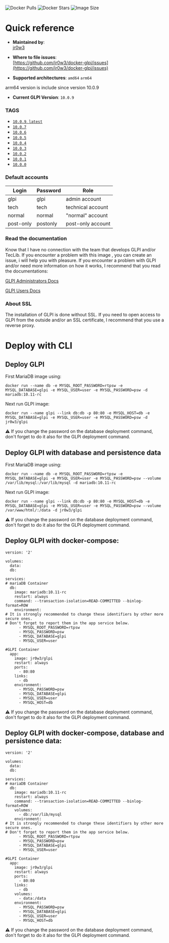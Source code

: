 
![Docker Pulls](https://img.shields.io/docker/pulls/jr0w3/glpi) ![Docker Stars](https://img.shields.io/docker/stars/jr0w3/glpi) ![Image Size](https://img.shields.io/docker/image-size/jr0w3/glpi?sort=date)

# Quick reference

-   **Maintained by**:  
    [jr0w3](https://github.com/jr0w3)

-   **Where to file issues**:  
    [https://github.com/jr0w3/docker-glpi/issues](https://github.com/jr0w3/docker-glpi/issues)
    
-   **Supported architectures**: 
`amd64`
`arm64`

arm64 version is include since version 10.0.9
-   **Current GLPI Version**: 
    `10.0.9`

### TAGS

 - [`10.0.9`,  `latest`](https://hub.docker.com/layers/jr0w3/glpi/10.0.9/images/sha256-5fb2b3e5c762af95205251116029c1843849b6326d9633e0b39e3891aeb64971?context=explore)
 - [`10.0.7`](https://hub.docker.com/layers/jr0w3/glpi/10.0.7/images/sha256-da28bc9204ba592d6beaf97d3484eaaa567504c928066432d53a588f4ec9d4dc?context=explore)
 - [`10.0.6`](https://hub.docker.com/layers/jr0w3/glpi/10.0.6/images/sha256-1f43ae0c38913c45ce9f95430d55004aa30c69c0b029d512ec32614153575bd7?context=explore)
 - [`10.0.5`](https://hub.docker.com/layers/jr0w3/glpi/10.0.5/images/sha256-5c33cbf954f4e8f9a74eb2ffd298a5c2e8a9a87a91a24a71b8abb7382415b1eb?context=explore)
 - [`10.0.4`](https://hub.docker.com/layers/jr0w3/glpi/10.0.4/images/sha256-3af46e9944347b86871977bb59f359ed60ad9ed43b120ef5f351ecbea2b3ca5c?context=explore)
 - [`10.0.3`](https://hub.docker.com/layers/jr0w3/glpi/10.0.3/images/sha256-8ad513a14982293a68a0fe555e3c7d9a2dfba8fa7c965053c0ec00f4d61c3a23?context=explore)
 - [`10.0.2`](https://hub.docker.com/layers/jr0w3/glpi/10.0.2/images/sha256-9b56a53f6bf671aa5a1654bc5120cba18577611716a18d600ed9e86b5d05c500?context=explore)
 - [`10.0.1`](https://hub.docker.com/layers/jr0w3/glpi/10.0.1/images/sha256-3c659df958eb3adc4f628400963e398b67d1cb92dac98bf9c7d7bc08205eaf08?context=explore)
 - [`10.0.0`](https://hub.docker.com/layers/jr0w3/glpi/10.0.0/images/sha256-ff23dcdceefaac4a1bffaf9617a27b82df208797cb67f0a318f361ac453bc845?context=explore)


### Default accounts
| Login | Password | Role |
|--|--|--|
glpi|glpi|admin account
tech|tech|technical account
normal|normal|"normal" account
post-only|postonly|post-only account

### Read the documentation
Know that I have no connection with the team that develops GLPI and/or TecLib.
If you encounter a problem with this image , you can create an issue, i will help you with pleasure.
If you encounter a problem with GLPI and/or need more information on how it works, I recommend that you read the documentations:

[GLPI Administrators Docs](https://glpi-install.readthedocs.io/)

[GLPI Users Docs](https://glpi-user-documentation.readthedocs.io/)

### About SSL
The installation of GLPI is done without SSL. If you need to open access to GLPI from the outside and/or an SSL certificate, I recommend that you use a reverse proxy.

# Deploy with CLI
## Deploy GLPI
First MariaDB image using:

    docker run --name db -e MYSQL_ROOT_PASSWORD=rtpsw -e MYSQL_DATABASE=glpi -e MYSQL_USER=user -e MYSQL_PASSWORD=psw -d mariadb:10.11-rc 

Next run GLPI image:

    docker run --name glpi --link db:db -p 80:80 -e MYSQL_HOST=db -e MYSQL_DATABASE=glpi -e MYSQL_USER=user -e MYSQL_PASSWORD=psw -d jr0w3/glpi

⚠️ If you change the password on the database deployment command, don't forget to do it also for the GLPI deployment command.

## Deploy GLPI with database and persistence data
First MariaDB image using:

    docker run --name db -e MYSQL_ROOT_PASSWORD=rtpsw -e MYSQL_DATABASE=glpi -e MYSQL_USER=user -e MYSQL_PASSWORD=psw --volume /var/lib/mysql:/var/lib/mysql -d mariadb:10.11-rc 

Next run GLPI image:

    docker run --name glpi --link db:db -p 80:80 -e MYSQL_HOST=db -e MYSQL_DATABASE=glpi -e MYSQL_USER=user -e MYSQL_PASSWORD=psw --volume /var/www/html/:/data -d jr0w3/glpi

⚠️ If you change the password on the database deployment command, don't forget to do it also for the GLPI deployment command.

## Deploy GLPI with docker-compose:

    version: '2'
    
    volumes:
      data:
      db:
    
    services:
    # mariaDB Container
      db:
        image: mariadb:10.11-rc
        restart: always
        command: --transaction-isolation=READ-COMMITTED --binlog-format=ROW
        environment:
    # It is strongly recommended to change these identifiers by other more secure ones.
    # Don't forget to report them in the app service below.
          - MYSQL_ROOT_PASSWORD=rtpsw
          - MYSQL_PASSWORD=psw
          - MYSQL_DATABASE=glpi
          - MYSQL_USER=user
    
    #GLPI Container
      app:
        image: jr0w3/glpi
        restart: always
        ports:
          - 80:80
        links:
          - db
        environment:
          - MYSQL_PASSWORD=psw
          - MYSQL_DATABASE=glpi
          - MYSQL_USER=user
          - MYSQL_HOST=db

⚠️ If you change the password on the database deployment command, don't forget to do it also for the GLPI deployment command.

## Deploy GLPI with docker-compose, database and persistence data:

    version: '2'
    
    volumes:
      data:
      db:
    
    services:
    # mariaDB Container
      db:
        image: mariadb:10.11-rc
        restart: always
        command: --transaction-isolation=READ-COMMITTED --binlog-format=ROW
        volumes:
          - db:/var/lib/mysql
        environment:
    # It is strongly recommended to change these identifiers by other more secure ones.
    # Don't forget to report them in the app service below.
          - MYSQL_ROOT_PASSWORD=rtpsw
          - MYSQL_PASSWORD=psw
          - MYSQL_DATABASE=glpi
          - MYSQL_USER=user
    
    #GLPI Container
      app:
        image: jr0w3/glpi
        restart: always
        ports:
          - 80:80
        links:
          - db
        volumes:
          - data:/data
        environment:
          - MYSQL_PASSWORD=psw
          - MYSQL_DATABASE=glpi
          - MYSQL_USER=user
          - MYSQL_HOST=db

⚠️ If you change the password on the database deployment command, don't forget to do it also for the GLPI deployment command.
